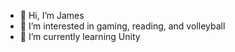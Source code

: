 - 👋 Hi, I’m James
- 👀 I’m interested in gaming, reading, and volleyball
- 🌱 I’m currently learning Unity

<!---
jible/jible is a ✨ special ✨ repository because its `README.md` (this file) appears on your GitHub profile.
You can click the Preview link to take a look at your changes.
--->
